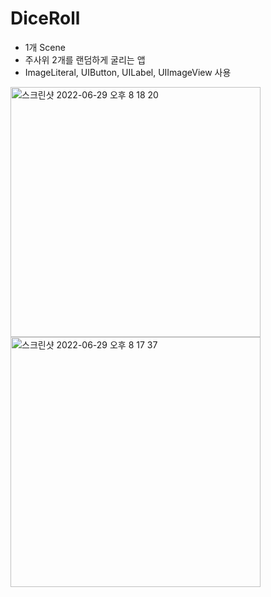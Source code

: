 # DiceRoll
- 1개 Scene
- 주사위 2개를 랜덤하게 굴리는 앱
- ImageLiteral, UIButton, UILabel, UIImageView 사용

<img width="400" alt="스크린샷 2022-06-29 오후 8 18 20" src="https://user-images.githubusercontent.com/101554627/176424323-f4db30c9-d21f-4023-b064-172c968a8813.png"> <img width="400" alt="스크린샷 2022-06-29 오후 8 17 37" src="https://user-images.githubusercontent.com/101554627/176424221-92d10e4b-ee2f-4ee6-bd7a-09707372958b.png">
